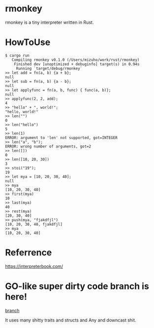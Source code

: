 # rmonkey
rmonkey is a tiny interpreter written in Rust.  

# HowToUse
```
$ cargo run
   Compiling rmonkey v0.1.0 (/Users/mizuho/work/rust/rmonkey)
    Finished dev [unoptimized + debuginfo] target(s) in 0.94s
     Running `target/debug/rmonkey`
>> let add = fn(a, b) {a + b};
null
>> let sub = fn(a, b) {a - b};
null
>> let applyfunc = fn(a, b, func) { func(a, b)};
null
>> applyfunc(2, 2, add);
4
>> "hello" + ", world!";
"hello, world!"
>> len("")
0
>> len("hello")
5
>> len(1)
ERROR: argument to 'len' not supported, got=INTEGER
>> len("a", "b");
ERROR: wrong number of arguments, got=2
>> len([])
0
>> len([10, 20, 30])
3
>> stoi("19");
19
>> let mya = [10, 20, 30, 40];
null
>> mya
[10, 20, 30, 40]
>> first(mya)
10
>> last(mya)
40
>> rest(mya)
[20, 30, 40]
>> push(mya, "fjakdfjl")
[10, 20, 30, 40, fjakdfjl]
>> mya
[10, 20, 30, 40]
```

# Referrence
https://interpreterbook.com/

# GO-like super dirty code branch is here!
[branch](https://github.com/morimolymoly/rmonkey/tree/update)

It uses many shitty traits and structs and Any and downcast shit.
